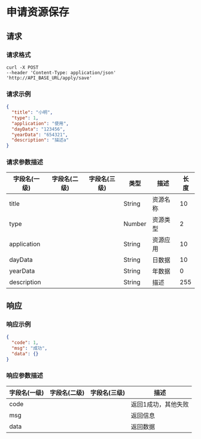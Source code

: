 # 申请资源保存

## 请求

### 请求格式

```text
curl -X POST
--header 'Content-Type: application/json'
'http://API_BASE_URL/apply/save'
```

### 请求示例

```json
{
  "title": "小明",
  "type": 1,
  "application": "使用",
  "dayData": "123456",
  "yearData": "654321",
  "description": "描述a"
}
```

### 请求参数描述

| 字段名(一级) | 字段名(二级) | 字段名(三级) | 类型   | 描述     | 长度 |
| ------------ | ------------ | ------------ | ------ | -------- | ---- |
| title        |              |              | String | 资源名称 | 10   |
| type         |              |              | Number | 资源类型 | 2    |
| application  |              |              | String | 资源应用 | 10   |
| dayData      |              |              | String | 日数据   | 10   |
| yearData     |              |              | String | 年数据   | 0    |
| description  |              |              | String | 描述     | 255  |


## 响应

### 响应示例

```json
{
  "code": 1,
  "msg": "成功",
  "data": {}
}
```

### 响应参数描述

| 字段名(一级) | 字段名(二级) | 字段名(三级) | 描述                |
| ------------ | ------------ | ------------ | ------------------- |
| code         |              |              | 返回1成功，其他失败 |
| msg          |              |              | 返回信息            |
| data         |              |              | 返回数据            |

